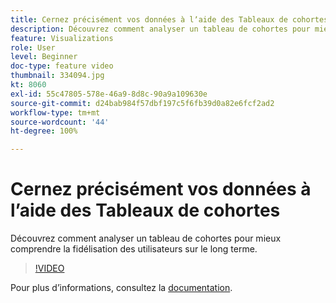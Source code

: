 ```yaml
---
title: Cernez précisément vos données à lʼaide des Tableaux de cohortes
description: Découvrez comment analyser un tableau de cohortes pour mieux comprendre la fidélisation des utilisateurs sur le long terme.
feature: Visualizations
role: User
level: Beginner
doc-type: feature video
thumbnail: 334094.jpg
kt: 8060
exl-id: 55c47805-578e-46a9-8d8c-90a9a109630e
source-git-commit: d24bab984f57dbf197c5f6fb39d0a82e6fcf2ad2
workflow-type: tm+mt
source-wordcount: '44'
ht-degree: 100%

---
```


# Cernez précisément vos données à lʼaide des Tableaux de cohortes

Découvrez comment analyser un tableau de cohortes pour mieux comprendre la fidélisation des utilisateurs sur le long terme.

>[!VIDEO](https://video.tv.adobe.com/v/334094/?quality=12&learn=on)

Pour plus dʼinformations, consultez la [documentation](https://experienceleague.adobe.com/docs/analytics/analyze/analysis-workspace/visualizations/cohort-table/cohort-analysis.html?lang=fr).
